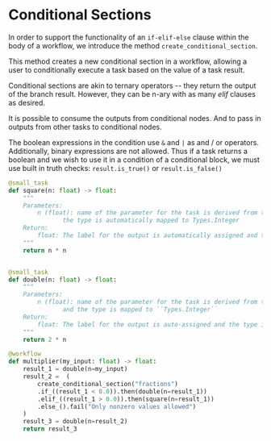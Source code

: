 # Conditional Sections

In order to support the functionality of an `if-elif-else` clause within the body of a workflow, we introduce the method `create_conditional_section`.

This method creates a new conditional section in a workflow, allowing a user to conditionally execute a task based on the value of a task result.

Conditional sections are akin to ternary operators -- they return the output of the branch result. However, they can be n-ary with as many _elif_ clauses as desired.

It is possible to consume the outputs from conditional nodes. And to pass in outputs from other tasks to conditional nodes.

The boolean expressions in the condition use `&` and `|` as and / or operators. Additionally, binary expressions are not allowed. Thus if a task returns a boolean and we wish to use it in a condition of a conditional block, we must use built in truth checks: `result.is_true()` or `result.is_false()`

```python
@small_task
def square(n: float) -> float:
    """
    Parameters:
        n (float): name of the parameter for the task is derived from the name of the input variable, and
               the type is automatically mapped to Types.Integer
    Return:
        float: The label for the output is automatically assigned and the type is deduced from the annotation
    """
    return n * n


@small_task
def double(n: float) -> float:
    """
    Parameters:
        n (float): name of the parameter for the task is derived from the name of the input variable
               and the type is mapped to ``Types.Integer``
    Return:
        float: The label for the output is auto-assigned and the type is deduced from the annotation
    """
    return 2 * n

@workflow
def multiplier(my_input: float) -> float:
    result_1 = double(n=my_input)
    result_2 =  (
        create_conditional_section("fractions")
        .if_((result_1 < 0.0)).then(double(n=result_1))
        .elif_((result_1 > 0.0)).then(square(n=result_1))
        .else_().fail("Only nonzero values allowed")
    )
    result_3 = double(n=result_2)
    return result_3
```
